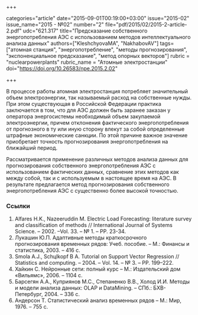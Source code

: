 +++

categories="article"
date="2015-09-01T00:19:00+03:00"
issue="2015-02"
issue_name="2015 - №02"
number="2"
file="pdf/2015/02/2015-2-article-2.pdf"
udc="621.317"
title="Предсказание собственного энергопотребления АЭС с использованием методов интеллектуального анализа данных"
authors=["KleshchyovaMA", "NakhabovAV"]
tags=["атомная станция", "энергопотребление", "методы прогнозирования", "экспоненциальное предсказание", "метод опорных векторов"]
rubric = "nuclearpowerplants"
rubric_name = "Aтомные электростанции"
doi="https://doi.org/10.26583/npe.2015.2.02"

+++

В процессе работы атомная электростанция потребляет значительный объем электроэнергии, так называемый расход на собственные нужды. При этом существующая в Российской Федерации практика заключается в том, что для АЭС должен быть заранее заказан у оператора энергосистемы необходимый объем закупаемой электроэнергии, причем отклонения фактического энергопотребления от прогнозного в ту или иную сторону влекут за собой определенные штрафные экономические санкции. По этой причине важное значение приобретает точность прогнозирования энергопотребления на ближайший период.

Рассматривается применение различных методов анализа данных для прогнозирования собственного энергопотребления АЭС с использованием фактических данных, сравнение этих методов как между собой, так и с используемым в настоящее время на АЭС. В результате предлагается метод прогнозирования собственного энергопотребления АЭС с существенно более высокой точностью.

### Ссылки

1. Alfares H.K., Nazeeruddin M. Electric Load Forecasting: literature survey and classification оf methods // International Journal of Systems Science. – 2002. –Vol. 33. – № 1. – PP. 23-34.
2. Лукашин Ю.П. Адаптивные методы краткосрочного прогнозирования временных рядов: Учеб. пособие. – М.: Финансы и статистика, 2003. – 416 с.
3. Smola A.J., Schцlkopf B A. Tutorial on Support Vector Regression // Statistics and computing. – 2004. – Vol. 14. – № 3. – PP. 199–222.
4. Хайкин С. Нейронные сети: полный курс – М.: Издательский дом «Вильямс», 2006. – 1104 с.
5. Барсегян А.А., Куприянов М.С., Степаненко В.В., Холод И.И. Методы и модели анализа данных: OLAP и DataMining. – СПб.: БХВ-Петербург, 2004. – 336 с.
6. Андерсон Т. Статистический анализ временных рядов – М.: Мир, 1976. – 755 с.